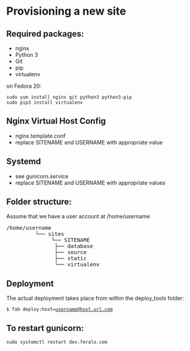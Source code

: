 Provisioning a new site
========================

## Required packages:

* nginx
* Python 3
* Git
* pip
* virtualenv

on Fedora 20:

    sudo yum install nginx git python3 python3-pip
    sudo pip3 install virtualenv

## Nginx Virtual Host Config

* nginx.template.conf
* replace SITENAME and USERNAME with appropriate value

## Systemd

* see gunicorn.service
* replace SITENAME and USERNAME with appropriate values

## Folder structure:
Assume that we have a user account at /home/username

<pre>
/home/username
         └── sites
              └── SITENAME
	           ├── database
	           ├── source
	           ├── static
	           └── virtualenv
</pre>

##  Deployment
The actual deployment takes place from within the deploy_tools folder:

<code>$ fab deploy:host=username@host.url.com</code>

##  To restart gunicorn:
<code>sudo systemctl restart dev.feralo.com</code>

